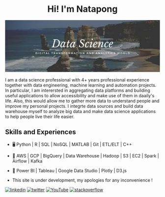 <h1 align="center">Hi! I'm Natapong</h1>

<p align="center">
  
![](https://github.com/iamnatapong55/iamnatapong55/blob/main/Banner.jpg)
  
</p>

I am a data science professional with 4+ years professional experience together with data engineering, machine learning and automation projects. In particular, I am interersted in aggregating data platforms and building useful applications to allow accessibility and make use of them in daaily's life. Also, this would allow me to gather more data to understand people and improve my personal projects. I integrte data sources and build data warehouse myself to analyze big data and make data science applications to help people live their life easier. 

## Skills and Experiences
* 🖥 Python | R | SQL | NoSQL | MATLAB | Git | ETL/ELT | C++
* 💾 AWS | GCP | BigQuery | Data Warehouse | Hadoop | S3 | EC2 | Spark | Airflow | Kafka
* 🌅 Power BI | Tableau | Google Data Studio | Plotly | D3.js

* This site is under development, my apologies for any inconvenience !

[<img src='https://cdn.jsdelivr.net/npm/simple-icons@3.0.1/icons/linkedin.svg' alt='linkedin' height='40'>](https://www.linkedin.com/in/https://www.linkedin.com/in/natapongsornprom//)  [<img src='https://cdn.jsdelivr.net/npm/simple-icons@3.0.1/icons/twitter.svg' alt='twitter' height='40'>](https://twitter.com/https://twitter.com/iambank345) [<img src='https://cdn.jsdelivr.net/npm/simple-icons@3.0.1/icons/youtube.svg' alt='YouTube' height='40'>](https://www.youtube.com/channel/bank) [<img src='https://cdn.jsdelivr.net/npm/simple-icons@3.0.1/icons/stackoverflow.svg' alt='stackoverflow' height='40'>](https://stackoverflow.com/users/bank) 





